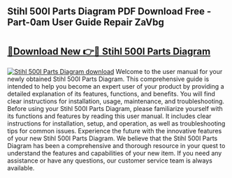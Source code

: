 ## Stihl 500I Parts Diagram PDF Download Free - Part-0am User Guide Repair ZaVbg

# <h2><a href="http://dfj4jqv.blite.top/?on=Stihl+500I+Parts+Diagram">🔗Download New 👉🔴 Stihl 500I Parts Diagram</a></h2>

[![Stihl 500I Parts Diagram download](https://i.imgur.com/lujVjoI.png)](http://dfj4jqv.blite.top/?on=Stihl+500I+Parts+Diagram)
Welcome to the user manual for your newly obtained Stihl 500I Parts Diagram. This comprehensive guide is intended to help you become an expert user of your product by providing a detailed explanation of its features, functions, and benefits. You will find clear instructions for installation, usage, maintenance, and troubleshooting. Before using your Stihl 500I Parts Diagram, please familiarize yourself with its functions and features by reading this user manual. It includes clear instructions for installation, setup, and operation, as well as troubleshooting tips for common issues. Experience the future with the innovative features of your new Stihl 500I Parts Diagram. We believe that the Stihl 500I Parts Diagram has been a comprehensive and thorough resource in your quest to understand the features and capabilities of your new item. If you need any assistance or have any questions, our customer service team is always available.
